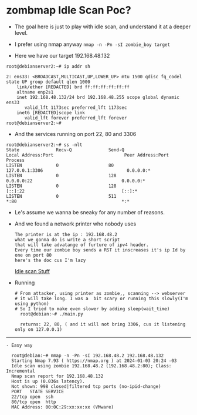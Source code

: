 # zombmap Idle Scan Poc? 

- The goal here is just to play with idle scan, and understand it at a deeper level.
-  I prefer using nmap anyway `nmap -n -Pn -sI zombie_boy target`

- Here we have our target   192.168.48.132
```
root@debianserver2:~# ip addr sh

2: ens33: <BROADCAST,MULTICAST,UP,LOWER_UP> mtu 1500 qdisc fq_codel state UP group default qlen 1000
    link/ether [REDACTED] brd ff:ff:ff:ff:ff:ff
    altname enp2s1
    inet 192.168.48.132/24 brd 192.168.48.255 scope global dynamic ens33
       valid_lft 1173sec preferred_lft 1173sec
    inet6 [REDACTED]scope link 
       valid_lft forever preferred_lft forever
root@debianserver2:~# 

```
- And the services running on port 22, 80 and 3306
```
root@debianserver2:~# ss -nlt 
State              Recv-Q              Send-Q                           Local Address:Port                           Peer Address:Port             Process             
LISTEN             0                   80                                   127.0.0.1:3306                                0.0.0.0:*                                    
LISTEN             0                   128                                    0.0.0.0:22                                  0.0.0.0:*                                    
LISTEN             0                   128                                       [::]:22                                     [::]:*                                    
LISTEN             0                   511                                          *:80                                        *:*                              

```
- Le's assume we wanna be sneaky for any number of reasons.
- And we found a network printer who nobody uses

  ```
  The printer is at the ip : 192.168.48.2 
  what we gonna do is write a short script
  that will take advatange of furture of ipv4 header.
  Every time our zombie boy sends a RST it inscreases it's ip Id by one on port 80
  here's the doc cus I'm lazy 
  ```
  [Idle scan Stuff](https://fr.wikipedia.org/wiki/Idle_scan)

- Running
  ```
  # From attacker, using printer as zombie,, scanning --> webserver
  # it will take long. I was a  bit scary or running this slowly(I'm using python)
  # So I tried to make even slower by adding sleep(wait_time) 
    root@debian:~# ./main.py 

    returns: 22, 80, ( and it will not bring 3306, cus it listening only on 127.0.0.1)
  ```

----
    - Easy way 
  ```
    root@debian:~# nmap -n -Pn -sI 192.168.48.2 192.168.48.132 
    Starting Nmap 7.93 ( https://nmap.org ) at 2024-01-03 20:24 -03
    Idle scan using zombie 192.168.48.2 (192.168.48.2:80); Class: Incremental
    Nmap scan report for 192.168.48.132
    Host is up (0.036s latency).
    Not shown: 998 closed|filtered tcp ports (no-ipid-change)
    PORT   STATE SERVICE
    22/tcp open  ssh
    80/tcp open  http
    MAC Address: 00:0C:29:xx:xx:xx (VMware)

  ```
